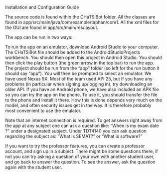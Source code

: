 Installation and Configuration Guide

The source code is found within the CHaTSiBot folder. All the classes are found in app/src/main/java/com/example/taphan/core1. All the xml files for the GUI are found in 
app/src/main/res/layout.

The app can be run in two ways: 

To run the app on an emulator, download Android Studio to your computer. The CHaTSiBot file should be added to the AndroidStudioProjects workbench. You should then open this project in Android Studio. You should then click the play button (the green arrow in the top bar) to run the app. The project should be run from the “app” folder (so left for the run button it should say “app”). You will then be prompted to select an emulator. We have used Nexus 5X. Most of the team used API 25, but if you have any problems (in particular when signing up/logging in), try downloading an older API.
If you have an Android phone, we have also included an APK file so you can try the app on the phone. To use it, you should transfer the file to the phone and install it there. How this is done depends very much on the model, and often security issues get in the way. It is therefore probably most convenient to use the emulator.

Note that an internet connection is required.
To get answers right away from the app at any subject one can ask a question like: “When is my exam date ?” under a designated subject.
Under TDT4140 you can ask question regarding the subject as: “What is SEMAT?” or “What is software?”

If you want to try the professor features, you can create a professor account, and sign up in a subject. There might be some questions there, if not you can try asking a question of your own with another student user, and go back to answer the question. To see the answer, ask the question again with the student user. 

